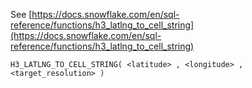 See [https://docs.snowflake.com/en/sql-reference/functions/h3_latlng_to_cell_string](https://docs.snowflake.com/en/sql-reference/functions/h3_latlng_to_cell_string)
```
H3_LATLNG_TO_CELL_STRING( <latitude> , <longitude> , <target_resolution> )
```
